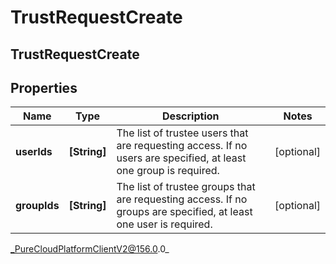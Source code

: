 # TrustRequestCreate

## TrustRequestCreate

## Properties

|Name | Type | Description | Notes|
|------------ | ------------- | ------------- | -------------|
| **userIds** | **[String]** | The list of trustee users that are requesting access. If no users are specified, at least one group is required. | [optional] |
| **groupIds** | **[String]** | The list of trustee groups that are requesting access. If no groups are specified, at least one user is required. | [optional] |



_PureCloudPlatformClientV2@156.0.0_
